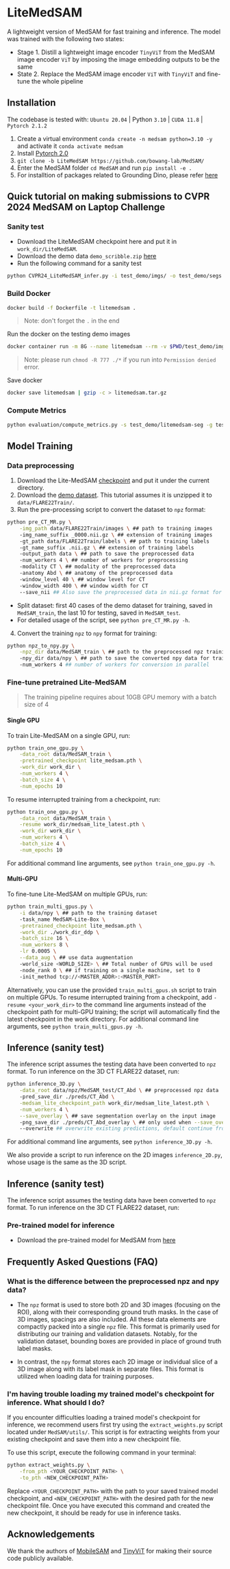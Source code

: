 # LiteMedSAM

A lightweight version of MedSAM for fast training and inference. The model was trained with the following two states:

- Stage 1. Distill a lightweight image encoder `TinyViT` from the MedSAM image encoder `ViT` by imposing the image embedding outputs to be the same
- State 2. Replace the MedSAM image encoder `ViT` with `TinyViT` and fine-tune the whole pipeline


## Installation

The codebase is tested with: `Ubuntu 20.04` | Python `3.10` | `CUDA 11.8` | `Pytorch 2.1.2`

1. Create a virtual environment `conda create -n medsam python=3.10 -y` and activate it `conda activate medsam`
2. Install [Pytorch 2.0](https://pytorch.org/get-started/locally/)
3. `git clone -b LiteMedSAM https://github.com/bowang-lab/MedSAM/`
4. Enter the MedSAM folder `cd MedSAM` and run `pip install -e .`
5. For installtion of packages related to Grounding Dino, please refer [here](https://github.com/IDEA-Research/GroundingDINO)


## Quick tutorial on making submissions to CVPR 2024 MedSAM on Laptop Challenge

### Sanity test

- Download the LiteMedSAM checkpoint here and put it in `work_dir/LiteMedSAM`.
- Download the demo data `demo_scribble.zip` [here](https://drive.google.com/drive/folders/1t3Rs9QbfGSEv2fIFlk8vi7jc0SclD1cq?usp=sharing)
- Run the following command for a sanity test

```bash
python CVPR24_LiteMedSAM_infer.py -i test_demo/imgs/ -o test_demo/segs
```

### Build Docker

```bash
docker build -f Dockerfile -t litemedsam .
```

> Note: don't forget the `.` in the end

Run the docker on the testing demo images

```bash
docker container run -m 8G --name litemedsam --rm -v $PWD/test_demo/imgs/:/workspace/inputs/ -v $PWD/test_demo/litemedsam-seg/:/workspace/outputs/ litemedsam:latest /bin/bash -c "sh predict.sh"
```

> Note: please run `chmod -R 777 ./*` if you run into `Permission denied` error.

Save docker 

```bash
docker save litemedsam | gzip -c > litemedsam.tar.gz
```

### Compute Metrics

```bash
python evaluation/compute_metrics.py -s test_demo/litemedsam-seg -g test_demo/gts -csv_dir ./metrics.csv
```


## Model Training

### Data preprocessing
1. Download the Lite-MedSAM [checkpoint](https://drive.google.com/file/d/18Zed-TUTsmr2zc5CHUWd5Tu13nb6vq6z/view?usp=sharing) and put it under the current directory.
2. Download the [demo dataset](https://zenodo.org/records/7860267). This tutorial assumes it is unzipped it to `data/FLARE22Train/`.
3. Run the pre-processing script to convert the dataset to `npz` format:
```bash
python pre_CT_MR.py \
    -img_path data/FLARE22Train/images \ ## path to training images
    -img_name_suffix _0000.nii.gz \ ## extension of training images
    -gt_path data/FLARE22Train/labels \ ## path to training labels
    -gt_name_suffix .nii.gz \ ## extension of training labels
    -output_path data \ ## path to save the preprocessed data
    -num_workers 4 \ ## number of workers for preprocessing
    -modality CT \ ## modality of the preprocessed data
    -anatomy Abd \ ## anatomy of the preprocessed data
    -window_level 40 \ ## window level for CT
    -window_width 400 \ ## window width for CT
    --save_nii ## Also save the preprocessed data in nii.gz format for visual inspection in other software
```
* Split dataset: first 40 cases of the demo dataset for training, saved in `MedSAM_train`, the last 10 for testing, saved in `MedSAM_test`.
* For detailed usage of the script, see `python pre_CT_MR.py -h`.

4. Convert the training `npz` to `npy` format for training:
```bash
python npz_to_npy.py \
    -npz_dir data/MedSAM_train \ ## path to the preprocessed npz training data
    -npy_dir data/npy \ ## path to save the converted npy data for training
    -num_workers 4 ## number of workers for conversion in parallel
```

### Fine-tune pretrained Lite-MedSAM

> The training pipeline requires about 10GB GPU memory with a batch size of 4


#### Single GPU

To train Lite-MedSAM on a single GPU, run:
```bash
python train_one_gpu.py \
    -data_root data/MedSAM_train \
    -pretrained_checkpoint lite_medsam.pth \
    -work_dir work_dir \
    -num_workers 4 \
    -batch_size 4 \
    -num_epochs 10
```

To resume interrupted training from a checkpoint, run:
```bash
python train_one_gpu.py \
    -data_root data/MedSAM_train \
    -resume work_dir/medsam_lite_latest.pth \
    -work_dir work_dir \
    -num_workers 4 \
    -batch_size 4 \
    -num_epochs 10
```

For additional command line arguments, see `python train_one_gpu.py -h`.

#### Multi-GPU
To fine-tune Lite-MedSAM on multiple GPUs, run:
```bash
python train_multi_gpus.py \
    -i data/npy \ ## path to the training dataset
    -task_name MedSAM-Lite-Box \
    -pretrained_checkpoint lite_medsam.pth \
    -work_dir ./work_dir_ddp \
    -batch_size 16 \
    -num_workers 8 \
    -lr 0.0005 \
    --data_aug \ ## use data augmentation
    -world_size <WORLD_SIZE> \ ## Total number of GPUs will be used
    -node_rank 0 \ ## if training on a single machine, set to 0
    -init_method tcp://<MASTER_ADDR>:<MASTER_PORT>
```
Alternatively, you can use the provided `train_multi_gpus.sh` script to train on multiple GPUs. To resume interrupted training from a checkpoint, add `-resume <your_work_dir>` to the command line arguments instead of the checkpoint path for multi-GPU training;
the script will automatically find the latest checkpoint in the work directory. For additional command line arguments, see `python train_multi_gpus.py -h`.



## Inference (sanity test)
The inference script assumes the testing data have been converted to `npz` format.
To run inference on the 3D CT FLARE22 dataset, run:

```bash
python inference_3D.py \
    -data_root data/npz/MedSAM_test/CT_Abd \ ## preprocessed npz data
    -pred_save_dir ./preds/CT_Abd \
    -medsam_lite_checkpoint_path work_dir/medsam_lite_latest.pth \
    -num_workers 4 \
    --save_overlay \ ## save segmentation overlay on the input image
    -png_save_dir ./preds/CT_Abd_overlay \ ## only used when --save_overlay is set
    --overwrite ## overwrite existing predictions, default continue from existing predictions
```

For additional command line arguments, see `python inference_3D.py -h`.


We also provide a script to run inference on the 2D images `inference_2D.py`, whose usage is the same as the 3D script.

## Inference (sanity test)

The inference script assumes the testing data have been converted to `npz` format.
To run inference on the 3D CT FLARE22 dataset, run:

### Pre-trained model for inference

- Download the pre-trained model for MedSAM from [here](https://drive.google.com/file/d/1_Q9syI7PNg4guSV5xCPlakXfiYrd0643/view?usp=sharing)


## Frequently Asked Questions (FAQ)
### What is the difference between the preprocessed npz and npy data?
* The `npz` format is used to store both 2D and 3D images (focusing on the ROI), along with their corresponding ground truth masks. In the case of 3D images, spacings are also included. All these data elements are compactly packed into a single `npz` file. This format is primarily used for distributing our training and validation datasets. Notably, for the validation dataset, bounding boxes are provided in place of ground truth label masks.

* In contrast, the `npy` format stores each 2D image or individual slice of a 3D image along with its label mask in separate files. This format is utilized when loading data for training purposes.

### I'm having trouble loading my trained model's checkpoint for inference. What should I do?
If you encounter difficulties loading a trained model's checkpoint for inference, we recommend users first try using the `extract_weights.py` script located under `MedSAM/utils/`. This script is for extracting weights from your existing checkpoint and save them into a new checkpoint file. 

To use this script, execute the following command in your terminal:

```bash
python extract_weights.py \
    -from_pth <YOUR_CHECKPOINT_PATH> \
    -to_pth <NEW_CHECKPOINT_PATH>
```
Replace `<YOUR_CHECKPOINT_PATH>` with the path to your saved trained model checkpoint, and `<NEW_CHECKPOINT_PATH>` with the desired path for the new checkpoint file. Once you have executed this command and created the new checkpoint, it should be ready for use in inference tasks.

## Acknowledgements
We thank the authors of [MobileSAM](https://github.com/ChaoningZhang/MobileSAM) and [TinyViT](https://github.com/microsoft/Cream/tree/main/TinyViT) for making their source code publicly available.

